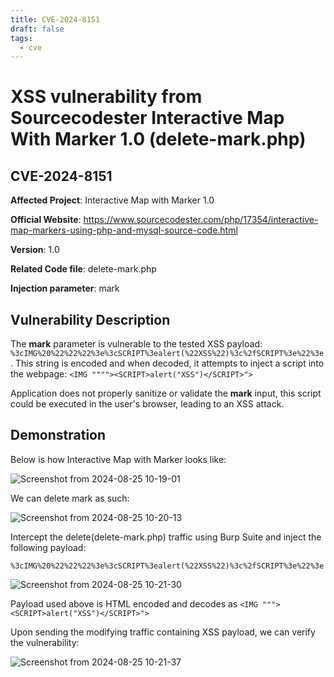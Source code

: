 ```yaml
---
title: CVE-2024-8151
draft: false
tags:
  - cve
---
```


# XSS vulnerability from Sourcecodester Interactive Map With Marker 1.0 (delete-mark.php)
## CVE-2024-8151

**Affected Project**: Interactive Map with Marker 1.0

**Official Website**: https://www.sourcecodester.com/php/17354/interactive-map-markers-using-php-and-mysql-source-code.html

**Version**: 1.0

**Related Code file**: delete-mark.php

**Injection parameter**: mark

## Vulnerability Description

The **mark** parameter is vulnerable to the tested XSS payload: `%3cIMG%20%22%22%22%3e%3cSCRIPT%3ealert(%22XSS%22)%3c%2fSCRIPT%3e%22%3e`. This string is encoded and when decoded, it attempts to inject a script into the webpage:
`<IMG """"><SCRIPT>alert("XSS")</SCRIPT>">`

Application does not properly sanitize or validate the **mark** input, this script could be executed in the user's browser, leading to an XSS attack.


## Demonstration

Below is how Interactive Map with Marker looks like:

![Screenshot from 2024-08-25 10-19-01](https://github.com/user-attachments/assets/3065f814-0e76-48fe-b8dc-5c581d4d8cc6)

We can delete mark as such:

![Screenshot from 2024-08-25 10-20-13](https://github.com/user-attachments/assets/7aecc58e-caf1-4b32-a0d0-c7667bfc739a)

Intercept the delete(delete-mark.php) traffic using Burp Suite and inject the following payload:

`%3cIMG%20%22%22%22%3e%3cSCRIPT%3ealert(%22XSS%22)%3c%2fSCRIPT%3e%22%3e`

![Screenshot from 2024-08-25 10-21-30](https://github.com/user-attachments/assets/b7368e79-91e2-40bc-b82d-a1e99e357779)

Payload used above is HTML encoded and decodes as `<IMG """><SCRIPT>alert("XSS")</SCRIPT>">`

Upon sending the modifying traffic containing XSS payload, we can verify the vulnerability:

![Screenshot from 2024-08-25 10-21-37](https://github.com/user-attachments/assets/54a1ad5b-4179-4d1e-801e-1e19a06f7d67)
